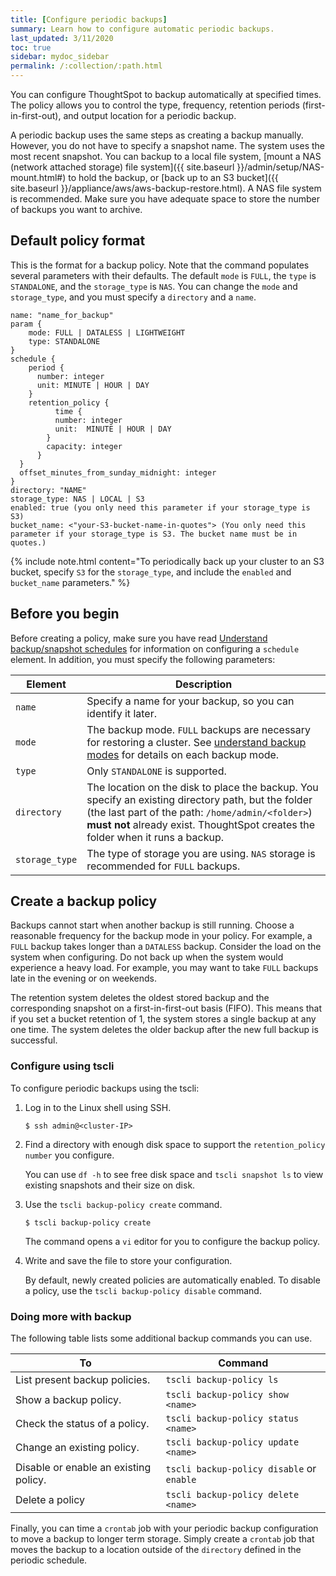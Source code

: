 ```yaml
---
title: [Configure periodic backups]
summary: Learn how to configure automatic periodic backups.
last_updated: 3/11/2020
toc: true
sidebar: mydoc_sidebar
permalink: /:collection/:path.html
---
```

You can configure ThoughtSpot to backup automatically at specified times. The policy allows you to control the type, frequency, retention periods (first-in-first-out), and output location for a periodic backup.

A periodic backup uses the same steps as creating a backup manually. However, you do not have to specify a snapshot name. The system uses the most recent snapshot. You can backup to a local file system, [mount a NAS (network attached storage) file system]({{ site.baseurl }}/admin/setup/NAS-mount.html#) to hold the backup, or [back up to an S3 bucket]({{ site.baseurl }}/appliance/aws/aws-backup-restore.html). A NAS file system is recommended. Make sure you have adequate space to store the number of backups you want to archive.

## Default policy format

This is the format for a backup policy. Note that the command populates several parameters with their defaults. The default `mode` is `FULL`, the `type` is `STANDALONE`, and the `storage_type` is `NAS`. You can change the `mode` and `storage_type`, and you must specify a `directory` and a `name`.

```
name: "name_for_backup"
param {
    mode: FULL | DATALESS | LIGHTWEIGHT
    type: STANDALONE
}
schedule {
    period {
      number: integer
      unit: MINUTE | HOUR | DAY
    }
    retention_policy {
          time {
          number: integer  
          unit:  MINUTE | HOUR | DAY
        }
        capacity: integer
      }
  }
  offset_minutes_from_sunday_midnight: integer
}
directory: "NAME"
storage_type: NAS | LOCAL | S3
enabled: true (you only need this parameter if your storage_type is S3)
bucket_name: <"your-S3-bucket-name-in-quotes"> (You only need this parameter if your storage_type is S3. The bucket name must be in quotes.)
```

{% include note.html content="To periodically back up your cluster to an S3 bucket, specify <code>S3</code> for the <code>storage_type</code>, and include the <code>enabled</code> and <code>bucket_name</code> parameters." %}

## Before you begin
Before creating a policy, make sure you have read [Understand backup/snapshot
schedules](how-to-create-a-schedule.html) for information on configuring a
`schedule` element. In addition, you must specify the following parameters:

|Element|Description|
|-------|-----------|
|`name`|Specify a name for your backup, so you can identify it later.|
|`mode`|The backup mode. `FULL` backups are necessary for restoring a cluster. See [understand backup modes](backup-modes.html) for details on each backup mode.|
|`type`|Only `STANDALONE` is supported.|
|`directory`|The location on the disk to place the backup. You specify an existing directory path, but the folder (the last part of the path: `/home/admin/<folder>`) **must not** already exist. ThoughtSpot creates the folder when it runs a backup.|
|`storage_type`|The type of storage you are using. `NAS` storage is recommended for `FULL` backups.|

## Create a backup policy

Backups cannot start when another backup is still running. Choose a
reasonable frequency for the backup mode in your policy. For example, a `FULL` backup
takes longer than a `DATALESS` backup. Consider the load on the system when
configuring. Do not back up when the system would experience a heavy load. For
example, you may want to take `FULL` backups late in the evening or on weekends.

The retention system deletes the oldest stored backup and the corresponding
snapshot on a first-in-first-out basis (FIFO). This means that if you set a
bucket retention of 1, the system stores a single backup at any one time. The
system deletes the older backup after the new full backup is successful.

### Configure using tscli

To configure periodic backups using the tscli:

1. Log in to the Linux shell using SSH.
    ```
    $ ssh admin@<cluster-IP>
    ```
2. Find a directory with enough disk space to support the `retention_policy number` you configure.

   You can use `df -h` to see free disk space and `tscli snapshot ls` to view existing snapshots and their size on disk.

3. Use the `tscli backup-policy create` command.
    ```
    $ tscli backup-policy create
    ```

   The command opens a `vi` editor for you to configure the backup policy.

4. Write and save the file to store your configuration.

   By default, newly created policies are automatically enabled. To disable a policy, use the `tscli backup-policy disable` command.


### Doing more with backup

The following table lists some additional backup commands you can use.

|To|Command|
|--|--------|
|List present backup policies.|`tscli backup-policy ls`|
|Show a backup policy.|`tscli backup-policy show <name>`|
|Check the status of a policy.|`tscli backup-policy status <name>`|
|Change an existing policy.|`tscli backup-policy update <name>`|
|Disable or enable an existing policy.|`tscli backup-policy disable` or `enable`|
|Delete a policy|`tscli backup-policy delete <name>`|

Finally, you can time a `crontab` job with your periodic backup configuration to
move a backup to longer term storage. Simply create a `crontab` job that moves
the backup to a location outside of the `directory` defined in the periodic
schedule.

